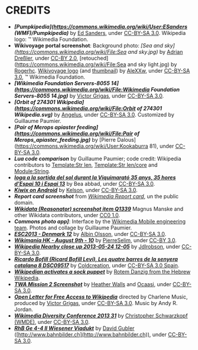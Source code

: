 CREDITS
=======

* ___[Pumpkipedia](https://commons.wikimedia.org/wiki/User:ESanders (WMF)/Pumpkipedia)___ by [Ed Sanders](https://commons.wikimedia.org/wiki/User:ESanders_(WMF)), under [CC-BY-SA 3.0](https://creativecommons.org/licenses/by-sa/3.0/deed.en). Wikipedia logo: ™ Wikimedia Foundation.
* __Wikivoyage portal screenshot__: Background photo: _[Sea and sky](https://commons.wikimedia.org/wiki/File:Sea and sky.jpg)_ by [Adrian Dreßler](http://www.flickr.com/people/38211812@N07), under [CC-BY 2.0](https://creativecommons.org/licenses/by/2.0/deed.en), [retouched](https://commons.wikimedia.org/wiki/File:Sea and sky light.jpg) by [Rogerhc](https://commons.wikimedia.org/wiki/User:Rogerhc). [Wikivoyage logo](https://commons.wikimedia.org/wiki/File:Wikivoyage-Logo-v3-en.svg) (and [thumbnail](https://commons.wikimedia.org/wiki/File:Wikivoyage-Logo-v3-icon.svg)) by [AleXXw](https://commons.wikimedia.org/wiki/User:AleXXw), under [CC-BY-SA 3.0](https://creativecommons.org/licenses/by-sa/3.0/deed.en), ™ Wikimedia Foundation.
* ___[Wikimedia Foundation Servers-8055 14](https://commons.wikimedia.org/wiki/File:Wikimedia Foundation Servers-8055 14.jpg)___ by [Victor Grigas](https://commons.wikimedia.org/wiki/User:Victorgrigas), under [CC-BY-SA 3.0](https://creativecommons.org/licenses/by-sa/3.0/deed.en).
* ___[Orbit of 274301 Wikipedia](https://commons.wikimedia.org/wiki/File:Orbit of 274301 Wikipedia.svg)___ by [Angelus](https://commons.wikimedia.org/wiki/User:ANGELUS), under [CC-BY-SA 3.0](https://creativecommons.org/licenses/by-sa/3.0/deed.en). Customized by Guillaume Paumier.
* ___[Pair of Merops apiaster feeding](https://commons.wikimedia.org/wiki/File:Pair of Merops_apiaster_feeding.jpg)___ by [Pierre Dalous](https://commons.wikimedia.org/wiki/User:Kookaburra 81), under [CC-BY-SA 3.0](https://creativecommons.org/licenses/by-sa/3.0/deed.en).
* ___Lua code comparison___ by Guillaume Paumier; code credit: Wikipedia contributors to [Template:Str len](https://en.wikipedia.org/w/index.php?title=Template:Str_len&action=history), [Template:Str len/core](https://en.wikipedia.org/w/index.php?title=Template:Str_len/core&action=history) and [Module:String](https://en.wikipedia.org/w/index.php?title=Module:String&action=history).
* ___[Ioga a la sortida del sol durant la Viquimarató 35 anys, 35 hores d'Espai 10 i Espai 13](https://commons.wikimedia.org/wiki/File:Ioga_a_la_sortida_del_sol_durant_la_Viquimarat%C3%B3_35_anys,_35_hores_d%27Espai_10_i_Espai_13.jpg)___ by Bea abbad, under [CC-BY-SA 3.0](https://creativecommons.org/licenses/by-sa/3.0/deed.en).
* ___[Kiwix on Android](https://commons.wikimedia.org/wiki/File:Kiwix_on_Android.jpg)___ by [Kelson](https://commons.wikimedia.org/wiki/User:Kelson), under [CC-BY-SA 3.0](https://creativecommons.org/licenses/by-sa/3.0/deed.en).
* ___Report card screenshot___ from _[Wikimedia Report card](http://reportcard.wmflabs.org/)_, un the public domain.
* ___[Wikidata (Reasonator) screenshot item Q1339](https://commons.wikimedia.org/wiki/File:Wikidata_%28Reasonator%29_screenshot_item_Q1339.png)___ Magnus Manske and other Wikidata contributors, under [CC0 1.0](https://creativecommons.org/publicdomain/zero/1.0/deed.en).
* ___Commons photo app]___: Interface by the [Wikimedia Mobile engineering team](https://www.mediawiki.org/wiki/Wikimedia_Mobile_engineering). Photos and collage by Guillaume Paumier.
* ___[ESC2013 - Denmark 12](https://commons.wikimedia.org/wiki/File:ESC2013_-_Denmark_12.JPG)___ by [Albin Olsson](https://commons.wikimedia.org/wiki/User:Abbedabb), under [CC-BY-SA 3.0](https://creativecommons.org/licenses/by-sa/3.0/deed.en).
* ___[Wikimania HK - August 9th - 10](https://commons.wikimedia.org/wiki/File:Wikimania_HK_-_August_9th_-_10.JPG)___ by [PierreSelim](https://commons.wikimedia.org/wiki/User:PierreSelim), under [CC-BY 3.0](https://creativecommons.org/licenses/by/3.0/deed.en).
* ___[Wikipedia Nearby close up 2013-05-24 12-05](https://commons.wikimedia.org/wiki/File:Wikipedia_Nearby_close_up_2013-05-24_12-05.jpg)___ by [Jdlrobson](https://commons.wikimedia.org/wiki/User:Jdlrobson), under [CC-BY-SA 3.0](https://creativecommons.org/licenses/by-sa/3.0/deed.en).
* ___[Ricardo Bofill (Ricard Bofill Leví), Les quatre barres de la senyera catalana 8 DSC09517](https://commons.wikimedia.org/wiki/File:Ricardo_Bofill_%28Ricard_Bofill_Lev%C3%AD%29,_Les_quatre_barres_de_la_senyera_catalana_8_DSC09517.jpg)___ by [Coldcreation](https://commons.wikimedia.org/wiki/User:Coldcreation), under [CC-BY-SA 3.0 Spain](https://creativecommons.org/licenses/by-sa/3.0/es/deed.en).
* ___[Wikipedian activates a sock puppet](https://commons.wikimedia.org/wiki/File:Wikipedian_activates_a_sock_puppet.jpg)___ by [Rotem Danzig from the Hebrew Wikipedia](https://he.wikipedia.org/wiki/%D7%9E%D7%A9%D7%AA%D7%9E%D7%A9:rotemdanzig).
* ___[TWA Mission 2 Screenshot](https://commons.wikimedia.org/wiki/File:TWA_Mission_2_Screenshot.png)___ by [Heather Walls](User:Heatherawalls) and [Ocaasi](https://commons.wikimedia.org/wiki/User:Ocaasi), under [CC-BY-SA 3.0](https://creativecommons.org/licenses/by-sa/3.0/deed.en).
* ___[Open Letter for Free Access to Wikipedia](https://commons.wikimedia.org/wiki/File:Open_Letter_for_Free_Access_to_Wikipedia.webm)___ directed by Charlene Music, produced by [Victor Grigas](https://commons.wikimedia.org/wiki/User:Vgrigas), under [CC-BY-SA 3.0](https://creativecommons.org/licenses/by-sa/3.0/deed.en). Music by Andy R. Jordan.
* ___[Wikimedia Diversity Conference 2013 31](https://commons.wikimedia.org/wiki/File:Wikimedia_Diversity_Conference_2013_31.jpg)___ by [Christopher Schwarzkopf (WMDE)](https://commons.wikimedia.org/wiki/User:Christopher_Schwarzkopf_(WMDE)), under [CC-BY-SA 3.0](https://creativecommons.org/licenses/by-sa/3.0/deed.en).
* ___[RhB Ge 4-4 II Wiesener Viadukt](https://commons.wikimedia.org/wiki/File:RhB_Ge_4-4_II_Wiesener_Viadukt.jpg)___ by [David Gubler](https://commons.wikimedia.org/wiki/User:Kabelleger) ([http://www.bahnbilder.ch](http://www.bahnbilder.ch)), under [CC-BY-SA 3.0](https://creativecommons.org/licenses/by-sa/3.0/deed.en).


